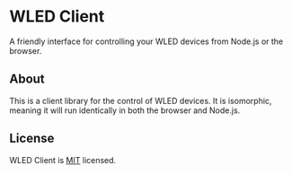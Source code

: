 # WLED Client

A friendly interface for controlling your WLED devices from Node.js or the browser.

## About

This is a client library for the control of WLED devices. It is isomorphic, meaning it will run identically in both the browser and Node.js.

## License

WLED Client is [MIT](LICENSE) licensed.
